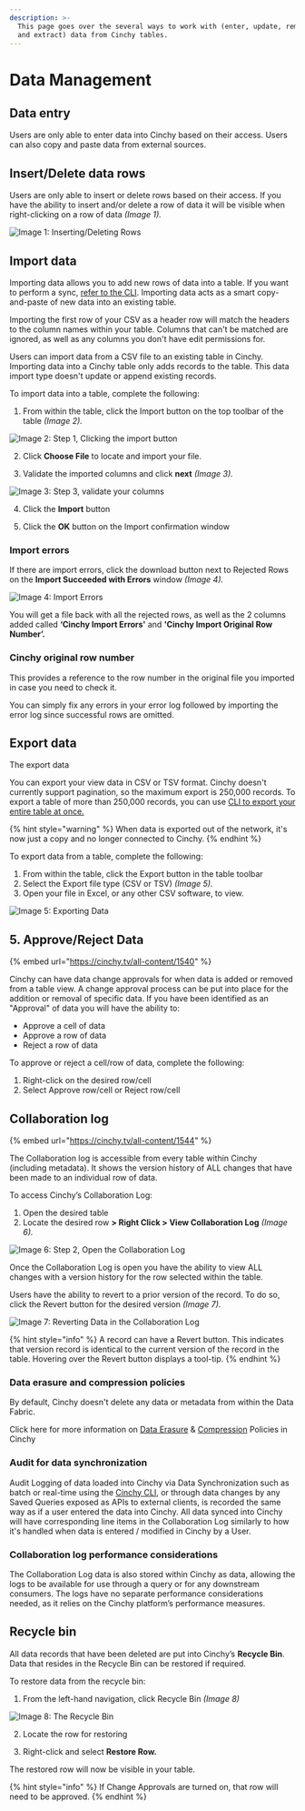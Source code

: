 ```yaml
---
description: >-
  This page goes over the several ways to work with (enter, update, remove, load
  and extract) data from Cinchy tables.
---
```


# Data Management

## Data entry

Users are only able to enter data into Cinchy based on their access. Users can also copy and paste data from external sources.

## Insert/Delete data rows <a href="#insert-delete-data-rows" id="insert-delete-data-rows"></a>

Users are only able to insert or delete rows based on their access. If you have the ability to insert and/or delete a row of data it will be visible when right-clicking on a row of data _(Image 1)._

![Image 1: Inserting/Deleting Rows](<../../.gitbook/assets/image (313).png>)

## Import data <a href="#import-data" id="import-data"></a>

Importing data allows you to add new rows of data into a table. If you want to perform a sync, [refer to the CLI](../../data-syncs/cli-commands-list.md). Importing data acts as a smart copy-and-paste of new data into an existing table.

Importing the first row of your CSV as a header row will match the headers to the column names within your table. Columns that can't be matched are ignored, as well as any columns you don't have edit permissions for.

Users can import data from a CSV file to an existing table in Cinchy. Importing data into a Cinchy table only adds records to the table. This data import type doesn't update or append existing records.

To import data into a table, complete the following:

1. From within the table, click the Import button on the top toolbar of the table _(Image 2)._

![Image 2: Step 1, Clicking the import button](<../../.gitbook/assets/image (322).png>)

2. Click **Choose File** to locate and import your file.

3. Validate the imported columns and click **next** _(Image 3)._

![Image 3: Step 3, validate your columns](<../../.gitbook/assets/image (510).png>)

4. Click the **Import** button

5. Click the **OK** button on the Import confirmation window

### Import errors <a href="#import-errors" id="import-errors"></a>

If there are import errors, click the download button next to Rejected Rows on the **Import Succeeded with Errors** window _(Image 4)._

![Image 4: Import Errors](<../../.gitbook/assets/image (671).png>)

You will get a file back with all the rejected rows, as well as the 2 columns added called **‘Cinchy Import Errors'** and **'Cinchy Import Original Row Number’.**

### Cinchy original row number

This provides a reference to the row number in the original file you imported in case you need to check it.

You can simply fix any errors in your error log followed by importing the error log since successful rows are omitted.

## Export data <a href="#export-data" id="export-data"></a>

The export data 

You can export your view data in CSV or TSV format. Cinchy doesn't currently support pagination, so the maximum export is 250,000 records. To export a table of more than 250,000 records, you can use [CLI to export your entire table at once.](../../data-syncs/cli-commands-list.md)

{% hint style="warning" %}
When data is exported out of the network, it's now just a copy and no longer connected to Cinchy.
{% endhint %}

To export data from a table, complete the following:

1. From within the table, click the Export button in the table toolbar
2. Select the Export file type (CSV or TSV) _(Image 5)._
3. Open your file in Excel, or any other CSV software, to view.

![Image 5: Exporting Data](<../../.gitbook/assets/image (20).png>)

## 5. Approve/Reject Data <a href="#approve-reject-data" id="approve-reject-data"></a>

<!-- vale off -->

{% embed url="https://cinchy.tv/all-content/1540" %}

<!-- vale on -->

Cinchy can have data change approvals for when data is added or removed from a table view. A change approval process can be put into place for the addition or removal of specific data. If you have been identified as an "Approval" of data you will have the ability to:

- Approve a cell of data
- Approve a row of data
- Reject a row of data

To approve or reject a cell/row of data, complete the following:

1. Right-click on the desired row/cell
2. Select Approve row/cell or Reject row/cell

## Collaboration log

<!-- vale off -->

{% embed url="https://cinchy.tv/all-content/1544" %}

<!-- vale on -->

The Collaboration log is accessible from every table within Cinchy (including metadata). It shows the version history of ALL changes that have been made to an individual row of data.

To access Cinchy’s Collaboration Log:

1. Open the desired table
2. Locate the desired row **> Right Click > View Collaboration Log** _(Image 6)._

![Image 6: Step 2, Open the Collaboration Log](<../../.gitbook/assets/image (514).png>)

Once the Collaboration Log is open you have the ability to view ALL changes with a version history for the row selected within the table.

Users have the ability to revert to a prior version of the record. To do so, click the Revert button for the desired version _(Image 7)._

![Image 7: Reverting Data in the Collaboration Log](<../../.gitbook/assets/image (634).png>)

{% hint style="info" %}
A record can have a Revert button. This indicates that version record is identical to the current version of the record in the table. Hovering over the Revert button displays a tool-tip.
{% endhint %}

### Data erasure and compression policies

By default, Cinchy doesn't delete any data or metadata from within the Data Fabric.

Click here for more information on [Data Erasure](../builder-guides/creating-tables/data-controls/data-erasure.md) & [Compression](../builder-guides/creating-tables/data-controls/data-compression.md) Policies in Cinchy

### Audit for data synchronization

Audit Logging of data loaded into Cinchy via Data Synchronization such as batch or real-time using the [Cinchy CLI](../../data-syncs/cli-commands-list.md), or through data changes by any Saved Queries exposed as APIs to external clients, is recorded the same way as if a user entered the data into Cinchy. All data synced into Cinchy will have corresponding line items in the Collaboration Log similarly to how it's handled when data is entered / modified in Cinchy by a User.

### Collaboration log performance considerations

The Collaboration Log data is also stored within Cinchy as data, allowing the logs to be available for use through a query or for any downstream consumers. The logs have no separate performance considerations needed, as it relies on the Cinchy platform’s performance measures.

## Recycle bin <a href="#recycle-bin" id="recycle-bin"></a>

All data records that have been deleted are put into Cinchy’s **Recycle Bin**. Data that resides in the Recycle Bin can be restored if required.

To restore data from the recycle bin:

1. From the left-hand navigation, click Recycle Bin _(Image 8)_

![Image 8: The Recycle Bin](<../../.gitbook/assets/image (140).png>)

2. Locate the row for restoring

3. Right-click and select **Restore Row.**

The restored row will now be visible in your table.

{% hint style="info" %}
If Change Approvals are turned on, that row will need to be approved.
{% endhint %}
